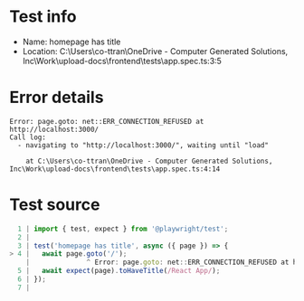 # Test info

- Name: homepage has title
- Location: C:\Users\co-ttran\OneDrive - Computer Generated Solutions, Inc\Work\upload-docs\frontend\tests\app.spec.ts:3:5

# Error details

```
Error: page.goto: net::ERR_CONNECTION_REFUSED at http://localhost:3000/
Call log:
  - navigating to "http://localhost:3000/", waiting until "load"

    at C:\Users\co-ttran\OneDrive - Computer Generated Solutions, Inc\Work\upload-docs\frontend\tests\app.spec.ts:4:14
```

# Test source

```ts
  1 | import { test, expect } from '@playwright/test';
  2 |
  3 | test('homepage has title', async ({ page }) => {
> 4 |   await page.goto('/');
    |              ^ Error: page.goto: net::ERR_CONNECTION_REFUSED at http://localhost:3000/
  5 |   await expect(page).toHaveTitle(/React App/);
  6 | });
  7 |
```
